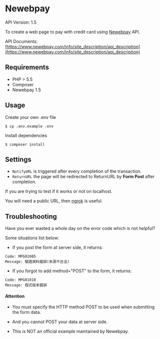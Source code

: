 # Newebpay

API Version: 1.5

To create a web page to pay with credit card using [Newebpay](https://www.newebpay.com/) API.

API Documents: 
[https://www.newebpay.com/info/site_description/api_description](https://www.newebpay.com/info/site_description/api_description) 

## Requirements

* PHP > 5.5
* Composer
* Newebpay 1.5

## Usage

Create your own .env file

`$ cp .env.example .env`

Install dependencies

`$ composer install`

## Settings

* `NotifyURL` is triggered after every completion of the transaction.
* `ReturnURL` the page will be redirected to ReturnURL by **Form Post** after completion.

If you are trying to test if it works or not on localhost.

You will need a public URL, then [ngrok](https://ngrok.com/) is useful.

## Troubleshooting
Have you ever wasted a whole day on the error code which is not helpful?

Some situations list below:

* If you post the form at server side, it returns:
```
Code: MPG02005
Message: 驗證資料錯誤(來源不合法)
```

* If you forgot to add method="POST" to the form, it returns:
```
Code: MPG01010
Message: 程式版本錯誤
```

#### Attention
* You must specify the HTTP method POST to be used when submitting the form data.

* And you cannot POST your data at server side.

* This is NOT an official example maintained by Newebpay.
